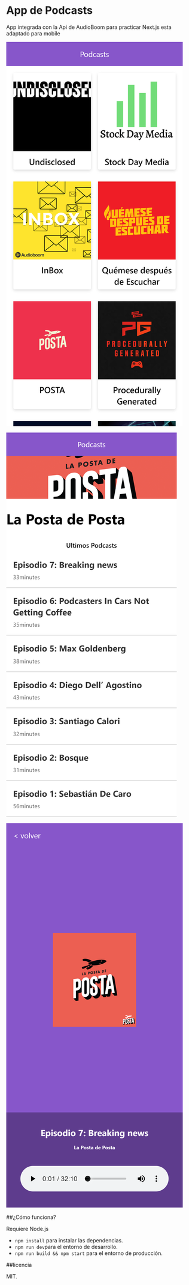 # App de Podcasts 

App integrada con la Api de AudioBoom para practicar Next.js esta adaptado para mobile 

![Capturas del index](./.readme-static/podcasts_index.png)

![Captura de los canales](./.readme-static/podcasts_channel.png)

![Captura de la reproduccion de un podcasts](./.readme-static/Podcasts_clip.png)

##¿Cómo funciona?

Requiere Node.js

* `npm install` para instalar las dependencias.
* `npm run dev`para el entorno de desarrollo.
* `npm run build && npm start` para el entorno de producción.

##licencia 

MIT.